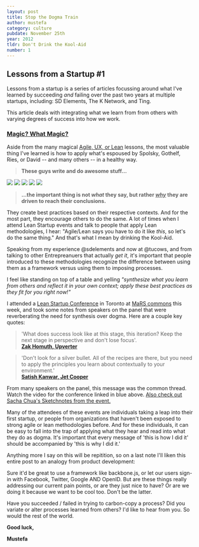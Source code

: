 ```yaml
---
layout: post
title: Stop the Dogma Train
author: mustefa
category: culture
pubdate: November 25th
year: 2012
tldr: Don't Drink the Kool-Aid
number: 1
---
```


<h2>Lessons from a Startup #1</h2>

Lessons from a startup is a series of articles focussing around what I've learned by succeeding <em>and</em> failing over the past two years at multiple startups, including: SD Elements, The K Network, and Ting. 

This article deals with integrating what we learn from from others with varying degrees of success into how we work.

<h3><u>Magic? What Magic?</u></h3>

Aside from the many magical 
<a class="highlight" href="http://www.allaboutunicorns.com/images/logo.jpg">Agile, UX, or Lean</a>
lessons, the most valuable thing I've learned is how to apply what's espoused by Spolsky, Gothelf, Ries, or David -- and many others -- in a healthy way.

>**<span class="highlight-green">These guys write and do awesome stuff...</span>**

<a href="http://www.joelonsoftware.com" target="_blank"><img src="{{ site.assets }}/images/spolsky.png"></a>
<a href="http://www.jeffgothelf.com/blog/" target="_blank"><img src="{{ site.assets }}/images/gothelf.png"></a>
<a href="http://david.heinemeierhansson.com" target="_blank"><img src="{{ site.assets }}/images/david.png"></a>
<a href="https://twitter.com/jack" target="_blank"><img src="{{ site.assets }}/images/dorsey.png"></a>
<a href="https://twitter.com/ericries" target="_blank"><img src="{{ site.assets }}/images/ries.png"></a>

>**<span class="highlight-green">...the important thing is not *what* they say, but rather <u>*why*</u> they are driven to reach their conclusions.</span>**

They create best practices based on their respective contexts. And for the most part, they encourage others to do the same. A lot of times when I attend Lean Startup events and talk to people that apply Lean methodologies, I hear: "Agile/Lean says you have to do it like *this*, so let's do the same thing." And that's what I mean by drinking the Kool-Aid. 

Speaking from my experience @sdelements and now at @tucows, and from talking to other Entrepreanuers that actually *get it*, it's important that people introduced to these methodologies recognize the difference between using them as a framework versus using them to imposing processes.

I feel like standing on top of a table and yelling *"synthesize what you learn from others and reflect it in your own context; apply these best practices as they fit for you right now!"*

I attended a <a class="highlight" href="http://marscommons.marsdd.com/startupsblog/lean-startup-conference-video-stream/">Lean Startup Conference</a> in Toronto at <a class="highlight" href="http://marscommons.marsdd.com" target="_blank">MaRS commons</a> this week, and took some notes from speakers on the panel that were reverberating the need for synthesis over dogma. Here are a couple key quotes:

>'What does success look like at this stage, this iteration? Keep the next stage in perspective and don't lose focus'.<br /> 
><a class="highlight" href="http://zakhomuth.com" target="_blank">**Zak Homuth, Upverter**</a>

>'Don't look for a silver bullet. All of the recipes are there, but you need to apply the principles you learn about contextually to your environment.'<br />
><a class="highlight" href="http://jetcooper.com" target="_blank">**Satish Kanwar, Jet Cooper**</a>

From many speakers on the panel, this message was the common thread. Watch the video for the conference linked in blue above. <a class="highlight" href="http://sachachua.com/blog/2012/12/sketchnotes-lean-startup-day/" target="_blank"> Also check out Sacha Chua's Sketchnotes from the event.</a>

Many of the attendees of these events are individuals taking a leap into their first startup, or people from organizations that haven't been exposed to strong agile or lean methodologies before. And for these individuals, it can be easy to fall into the trap of applying what they hear and read into what they do as dogma. <span class="highlight-green">It's important that every message of 'this is how I did it' should be accompanied by 'this is why I did it.'</span>

Anything more I say on this will be repitition, so on a last note I'll liken this entire post to an analogy from product development:

Sure it'd be great to use a framework like backbone.js, or let our users sign-in with Facebook, Twitter, Google AND OpenID. But are these things really addressing our current pain points, or are they just nice to have? Or are we doing it because we want to be cool too. Don't be the latter.

Have you succeeded / failed in trying to carbon-copy a process? Did you variate or alter processes learned from others? I'd like to hear from you. So would the rest of the world.

**Good luck,**

**Mustefa**